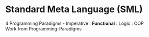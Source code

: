 # Standard Meta Language (SML)
4 Programming Paradigms - Imperative : <b>Functional</b> : Logic : OOP
\
Work from Programming-Paradigms

